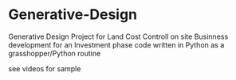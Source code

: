 # Generative-Design

Generative Design Project for Land Cost Controll on site
Businness development for an Investment phase
code written in Python as a grasshopper/Python routine 

see videos for sample
